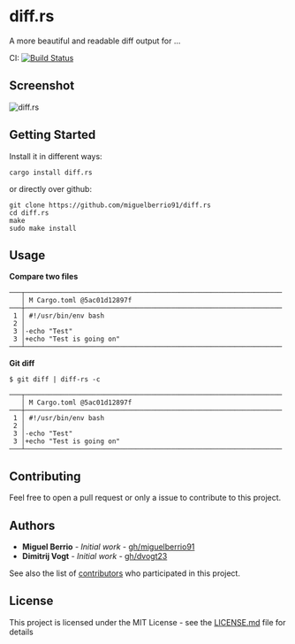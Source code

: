 # diff.rs

A more beautiful and readable diff output for ...

CI: [![Build Status](https://travis-ci.com/miguelberrio91/diff.rs.svg?token=aFmpCKn8YpqsE7osReyL&branch=develop)](https://travis-ci.com/miguelberrio91/diff.rs)

## Screenshot

![diff.rs](http://via.placeholder.com/800x600)

## Getting Started

Install it in different ways:

```
cargo install diff.rs
```

or directly over github:

```
git clone https://github.com/miguelberrio91/diff.rs
cd diff.rs
make
sudo make install
```

## Usage

**Compare two files**
```
───┬─────────────────────────────────────────────────────────────────
   │ M Cargo.toml @5ac01d12897f
───┼─────────────────────────────────────────────────────────────────
 1 │ #!/usr/bin/env bash
 2 │
 3 │-echo "Test"
 3 │+echo "Test is going on"
───┴─────────────────────────────────────────────────────────────────
```

**Git diff**
```
$ git diff | diff-rs -c
```

```
───┬─────────────────────────────────────────────────────────────────
   │ M Cargo.toml @5ac01d12897f
───┼─────────────────────────────────────────────────────────────────
 1 │ #!/usr/bin/env bash
 2 │
 3 │-echo "Test"
 3 │+echo "Test is going on"
───┴─────────────────────────────────────────────────────────────────
```

## Contributing

Feel free to open a pull request or only a issue to contribute to this project.

## Authors

* **Miguel Berrio** - *Initial work* - [gh/miguelberrio91](https://github.com/miguelberrio91)
* **Dimitrij Vogt** - *Initial work* - [gh/dvogt23](https://github.com/dvogt23)

See also the list of [contributors](https://github.com/miguelberrio91/diff.rs/contributors) who participated in this project.

## License

This project is licensed under the MIT License - see the [LICENSE.md](LICENSE.md) file for details
